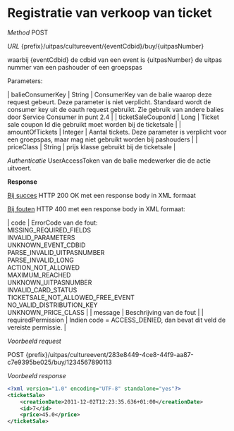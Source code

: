 ---
---

# Registratie van verkoop van ticket

_Method_
POST

_URL_
{prefix}/uitpas/cultureevent/{eventCdbid}/buy/{uitpasNumber}

waarbij {eventCdbid} de cdbid van een event is
{uitpasNumber} de uitpas nummer van een pashouder of een groepspas

Parameters:

| balieConsumerKey | String | ConsumerKey van de balie waarop deze request gebeurt. Deze parameter is niet verplicht. Standaard wordt de consumer key uit de oauth request gebruikt. Zie gebruik van andere balies door Service Consumer in punt 2.4 |
| ticketSaleCouponId | Long | Ticket sale coupon Id die gebruikt moet worden bij de ticketsale |
| amountOfTickets | Integer | Aantal tickets. Deze parameter is verplicht voor een groepspas, maar mag niet gebruikt worden bij pashouders |
| priceClass | String | prijs klasse gebruikt bij de ticketsale |

_Authenticatie_
UserAccessToken van de balie medewerker die de actie uitvoert.

**Response**

<u>Bij succes</u>
HTTP 200 OK met een response body in XML formaat

<u>Bij fouten</u>
HTTP 400 met een response body in XML formaat:

| code | ErrorCode van de fout:<br>MISSING_REQUIRED_FIELDS<br>INVALID_PARAMETERS<br>UNKNOWN_EVENT_CDBID<br>PARSE_INVALID_UITPASNUMBER<br>PARSE_INVALID_LONG<br>ACTION_NOT_ALLOWED<br>MAXIMUM_REACHED<br>UNKNOWN_UITPASNUMBER<br>INVALID_CARD_STATUS<br>TICKETSALE_NOT_ALLOWED_FREE_EVENT<br>NO_VALID_DISTRIBUTION_KEY<br>UNKNOWN_PRICE_CLASS |
| message | Beschrijving van de fout |
| requiredPermission | Indien code = ACCESS_DENIED, dan bevat dit veld de vereiste permissie. |

_Voorbeeld request_

POST {prefix}/uitpas/cultureevent/283e8449-4ce8-44f9-aa87-c7e9395be025/buy/1234567890113

_Voorbeeld response_


~~~xml
<?xml version="1.0" encoding="UTF-8" standalone="yes"?>
<ticketSale>
	<creationDate>2011-12-02T12:23:35.636+01:00</creationDate>
	<id>7</id>
	<price>45.0</price>
</ticketSale>
~~~
